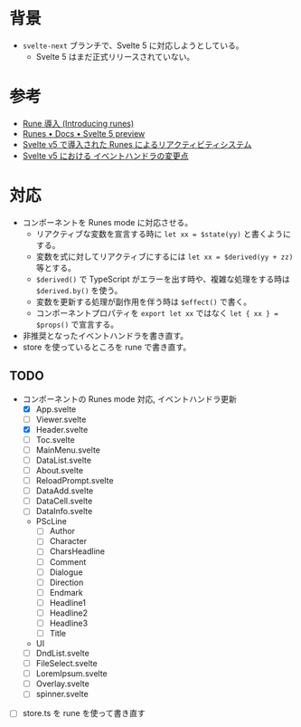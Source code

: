 # 背景

- `svelte-next` ブランチで、Svelte 5 に対応しようとしている。
    - Svelte 5 はまだ正式リリースされていない。

# 参考

- [Rune 導入 (Introducing runes)](https://svelte.jp/blog/runes)
- [Runes • Docs • Svelte 5 preview](https://svelte-5-preview.vercel.app/docs/runes)
- [Svelte v5 で導入された Runes によるリアクティビティシステム](https://azukiazusa.dev/blog/svelte-reactivity-system-with-runes/)
- [Svelte v5 における イベントハンドラの変更点](https://azukiazusa.dev/blog/svelte-v5-event-handlers/)

# 対応

- コンポーネントを Runes mode に対応させる。
    - リアクティブな変数を宣言する時に `let xx = $state(yy)` と書くようにする。
    - 変数を式に対してリアクティブにするには `let xx = $derived(yy + zz)` 等とする。
    - `$derived()` で TypeScript がエラーを出す時や、複雑な処理をする時は `$derived.by()` を使う。
    - 変数を更新する処理が副作用を伴う時は `$effect()` で書く。
    - コンポーネントプロパティを `export let xx` ではなく `let { xx } = $props()` で宣言する。
- 非推奨となったイベントハンドラを書き直す。
- store を使っているところを rune で書き直す。

## TODO

- コンポーネントの Runes mode 対応, イベントハンドラ更新
    - [x] App.svelte
    - [ ] Viewer.svelte
    - [x] Header.svelte
    - [ ] Toc.svelte
    - [ ] MainMenu.svelte
    - [ ] DataList.svelte
    - [ ] About.svelte
    - [ ] ReloadPrompt.svelte
    - [ ] DataAdd.svelte
    - [ ] DataCell.svelte
    - [ ] DataInfo.svelte
    - PScLine
        - [ ] Author
        - [ ] Character
        - [ ] CharsHeadline
        - [ ] Comment
        - [ ] Dialogue
        - [ ] Direction
        - [ ] Endmark
        - [ ] Headline1
        - [ ] Headline2
        - [ ] Headline3
        - [ ] Title
    - UI
    - [ ] DndList.svelte
    - [ ] FileSelect.svelte
    - [ ] LoremIpsum.svelte
    - [ ] Overlay.svelte
    - [ ] spinner.svelte
- [ ] store.ts を rune を使って書き直す
